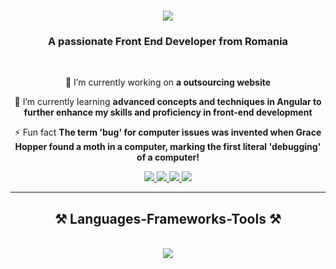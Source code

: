 
<h1 align="center">
  <img src="https://readme-typing-svg.herokuapp.com/?font=Righteous&size=35&center=true&vCenter=true&width=500&height=70&duration=4000&lines=Hi+There!+👋;+I'm+De+Marco+Eduard!;"/>
</h1>

<h3 align="center">A passionate Front End Developer from Romania</h3>

<br/>

<div align="center">
 
 🔭 I’m currently working on **a outsourcing website**
 
 🌱 I’m currently learning **advanced concepts and techniques in Angular to further enhance my skills and proficiency in front-end development**

⚡ Fun fact **The term 'bug' for computer issues was invented when Grace Hopper found a moth in a computer, marking the first literal 'debugging' of a computer!**

</div>
 
<div align="center"> 
  <a href="https://mail.google.com/mail/?view=cm&fs=1&to=demarcoeduard@gmail.com">
    <img src="https://img.shields.io/badge/Gmail-333333?style=for-the-badge&logo=gmail&logoColor=red"/>
  </a>
  <a href="https://www.linkedin.com/in/de-marco-eduard/">
    <img src="https://img.shields.io/badge/LinkedIn-0077B5?style=for-the-badge&logo=linkedin&logoColor=white"/>
  </a>
  <a href="https://wa.me/0769301288">
    <img src="https://img.shields.io/static/v1?message=Whatsapp&logo=whatsapp&label=&color=25D366&logoColor=white&labelColor=&style=for-the-badge"/>
  </a>
  <a href="https://t.me/demarcoeduard">
    <img src="https://img.shields.io/static/v1?message=Telegram&logo=telegram&label=&color=2CA5E0&logoColor=white&labelColor=&style=for-the-badge"/>
  </a>
</div>

<hr/>
 
<h2 align="center">⚒️ Languages-Frameworks-Tools ⚒️</h2>
<br/>
<div align="center">
  <img src="https://skillicons.dev/icons?i=angular,typescript,javascript,html,css,vscode,firebase,github,git"/>
</div>
